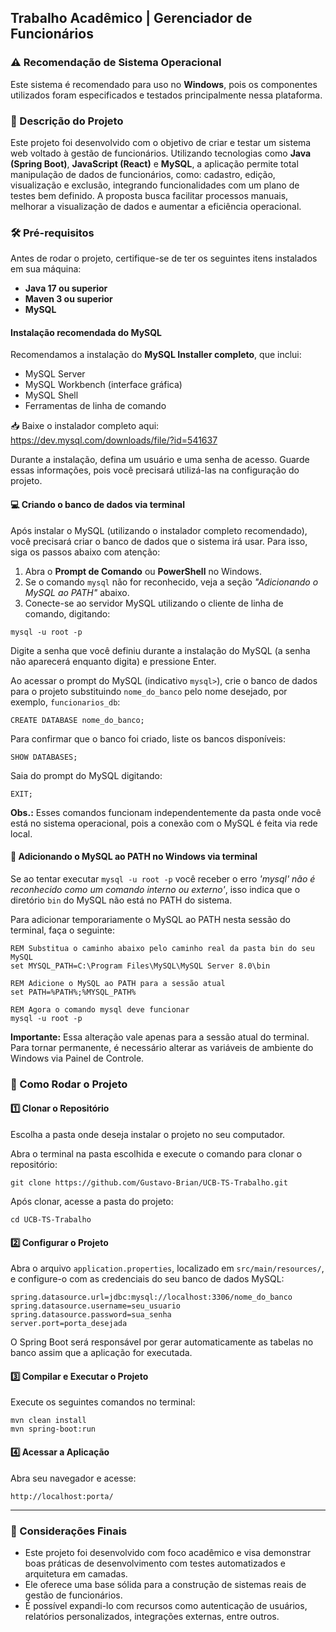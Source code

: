<h2>Trabalho Acadêmico | Gerenciador de Funcionários</h2>

<h3>⚠️ Recomendação de Sistema Operacional</h3>
<p>Este sistema é recomendado para uso no <strong>Windows</strong>, pois os componentes utilizados foram especificados e testados principalmente nessa plataforma.</p>

<h3>📝 Descrição do Projeto</h3>
<p>Este projeto foi desenvolvido com o objetivo de criar e testar um sistema web voltado à gestão de funcionários. Utilizando tecnologias como <strong>Java (Spring Boot)</strong>, <strong>JavaScript (React)</strong> e <strong>MySQL</strong>, a aplicação permite total manipulação de dados de funcionários, como: cadastro, edição, visualização e exclusão, integrando funcionalidades com um plano de testes bem definido. A proposta busca facilitar processos manuais, melhorar a visualização de dados e aumentar a eficiência operacional.</p>

<h3>🛠 Pré-requisitos</h3>
<p>Antes de rodar o projeto, certifique-se de ter os seguintes itens instalados em sua máquina:</p>
<ul>
  <li><strong>Java 17 ou superior</strong></li>
  <li><strong>Maven 3 ou superior</strong></li>
  <li><strong>MySQL</strong></li>
</ul>

<h4>Instalação recomendada do MySQL</h4>
<p>Recomendamos a instalação do <strong>MySQL Installer completo</strong>, que inclui:</p>
<ul>
  <li>MySQL Server</li>
  <li>MySQL Workbench (interface gráfica)</li>
  <li>MySQL Shell</li>
  <li>Ferramentas de linha de comando</li>
</ul>
<p>📥 Baixe o instalador completo aqui:<br>
<a href="https://dev.mysql.com/downloads/file/?id=541637" target="_blank" rel="noopener noreferrer">https://dev.mysql.com/downloads/file/?id=541637</a></p>
<p>Durante a instalação, defina um usuário e uma senha de acesso. Guarde essas informações, pois você precisará utilizá-las na configuração do projeto.</p>

<h4>💻 Criando o banco de dados via terminal</h4>
<p>Após instalar o MySQL (utilizando o instalador completo recomendado), você precisará criar o banco de dados que o sistema irá usar. Para isso, siga os passos abaixo com atenção:</p>

<ol>
  <li>Abra o <strong>Prompt de Comando</strong> ou <strong>PowerShell</strong> no Windows.</li>
  <li>Se o comando <code>mysql</code> não for reconhecido, veja a seção <em>"Adicionando o MySQL ao PATH"</em> abaixo.</li>
  <li>Conecte-se ao servidor MySQL utilizando o cliente de linha de comando, digitando:</li>
</ol>

<pre><code>mysql -u root -p</code></pre>

<p>Digite a senha que você definiu durante a instalação do MySQL (a senha não aparecerá enquanto digita) e pressione Enter.</p>

<p>Ao acessar o prompt do MySQL (indicativo <code>mysql&gt;</code>), crie o banco de dados para o projeto substituindo <code>nome_do_banco</code> pelo nome desejado, por exemplo, <code>funcionarios_db</code>:</p>

<pre><code>CREATE DATABASE nome_do_banco;</code></pre>

<p>Para confirmar que o banco foi criado, liste os bancos disponíveis:</p>

<pre><code>SHOW DATABASES;</code></pre>

<p>Saia do prompt do MySQL digitando:</p>

<pre><code>EXIT;</code></pre>

<p><strong>Obs.:</strong> Esses comandos funcionam independentemente da pasta onde você está no sistema operacional, pois a conexão com o MySQL é feita via rede local.</p>

<h4>🔧 Adicionando o MySQL ao PATH no Windows via terminal</h4>
<p>Se ao tentar executar <code>mysql -u root -p</code> você receber o erro <em>'mysql' não é reconhecido como um comando interno ou externo'</em>, isso indica que o diretório <code>bin</code> do MySQL não está no PATH do sistema.</p>
<p>Para adicionar temporariamente o MySQL ao PATH nesta sessão do terminal, faça o seguinte:</p>

<pre><code>REM Substitua o caminho abaixo pelo caminho real da pasta bin do seu MySQL
set MYSQL_PATH=C:\Program Files\MySQL\MySQL Server 8.0\bin

REM Adicione o MySQL ao PATH para a sessão atual
set PATH=%PATH%;%MYSQL_PATH%

REM Agora o comando mysql deve funcionar
mysql -u root -p
</code></pre>

<p><strong>Importante:</strong> Essa alteração vale apenas para a sessão atual do terminal. Para tornar permanente, é necessário alterar as variáveis de ambiente do Windows via Painel de Controle.</p>

<h3>🚀 Como Rodar o Projeto</h3>

<h4>1️⃣ Clonar o Repositório</h4>
<p>Escolha a pasta onde deseja instalar o projeto no seu computador.</p>
<p>Abra o terminal na pasta escolhida e execute o comando para clonar o repositório:</p>

<pre><code>git clone https://github.com/Gustavo-Brian/UCB-TS-Trabalho.git</code></pre>

<p>Após clonar, acesse a pasta do projeto:</p>

<pre><code>cd UCB-TS-Trabalho</code></pre>

<h4>2️⃣ Configurar o Projeto</h4>
<p>Abra o arquivo <code>application.properties</code>, localizado em <code>src/main/resources/</code>, e configure-o com as credenciais do seu banco de dados MySQL:</p>

<pre><code>spring.datasource.url=jdbc:mysql://localhost:3306/nome_do_banco
spring.datasource.username=seu_usuario
spring.datasource.password=sua_senha
server.port=porta_desejada
</code></pre>

<p>O Spring Boot será responsável por gerar automaticamente as tabelas no banco assim que a aplicação for executada.</p>

<h4>3️⃣ Compilar e Executar o Projeto</h4>
<p>Execute os seguintes comandos no terminal:</p>

<pre><code>mvn clean install
mvn spring-boot:run
</code></pre>

<h4>4️⃣ Acessar a Aplicação</h4>
<p>Abra seu navegador e acesse:</p>

<pre><code>http://localhost:porta/</code></pre>

<hr>

<h3>📌 Considerações Finais</h3>
<ul>
  <li>Este projeto foi desenvolvido com foco acadêmico e visa demonstrar boas práticas de desenvolvimento com testes automatizados e arquitetura em camadas.</li>
  <li>Ele oferece uma base sólida para a construção de sistemas reais de gestão de funcionários.</li>
  <li>É possível expandi-lo com recursos como autenticação de usuários, relatórios personalizados, integrações externas, entre outros.</li>
</ul>
